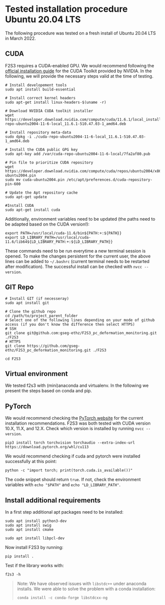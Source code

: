 # Tested installation procedure Ubuntu 20.04 LTS
The following procedure was tested on a fresh install of Ubuntu 20.04 LTS in March 2022.

## CUDA
F2S3 requires a CUDA-enabled GPU. We would recommend following the [official installation guide](https://docs.nvidia.com/cuda/cuda-installation-guide-linux/index.html) for the CUDA 
Toolkit provided by NVIDIA. In the following, we will provide the necessary steps valid at the time of testing.

```shell
# Install developement tools
sudo apt install build-essential

# Install correct kernel headers
sudo apt-get install linux-headers-$(uname -r)

# Download NVIDIA CUDA toolkit installer
wget https://developer.download.nvidia.com/compute/cuda/11.6.1/local_installers/cuda-repo-ubuntu2004-11-6-local_11.6.1-510.47.03-1_amd64.deb

# Install repository meta-data
sudo dpkg -i ./cuda-repo-ubuntu2004-11-6-local_11.6.1-510.47.03-1_amd64.deb

# Install the CUDA public GPG key
sudo apt-key add /var/cuda-repo-ubuntu2004-11-6-local/7fa2af80.pub

# Pin file to prioritize CUDA repository
wget https://developer.download.nvidia.com/compute/cuda/repos/ubuntu2004/x86_64/cuda-ubuntu2004.pin
sudo mv cuda-ubuntu2004.pin /etc/apt/preferences.d/cuda-repository-pin-600

# Update the Apt repository cache
sudo apt-get update

#Install CUDA
sudo apt-get install cuda
```

Additionally, environment variables need to be updated (the paths need to be adapted based on the CUDA version!):
```shell
export PATH=/usr/local/cuda-11.6/bin${PATH:+:${PATH}}
export LD_LIBRARY_PATH=/usr/local/cuda-11.6/lib64${LD_LIBRARY_PATH:+:${LD_LIBRARY_PATH}}
```

These commands need to be run everytime a new terminal session is opened. To make the changes persistent for the current 
user, the above lines can be added to `~/.bashrc` (current terminal needs to be restarted after modification). The 
successful install can be checked with `nvcc --version`.

## GIT Repo

```shell
# Install GIT (if necesseray)
sudo apt install git

# Clone the github repo
cd /path/to/project_parent_folder
# Select one of the following lines depending on your mode of github access (if you don't know the difference then select HTTPS)
# SSH
git clone git@github.com:gseg-ethz/F2S3_pc_deformation_monitoring.git ./F2S3
# HTTPS
git clone https://github.com/gseg-ethz/F2S3_pc_deformation_monitoring.git ./F2S3

cd F2S3
```

## Virtual environment
We tested f2s3 with (mini)anaconda and virtualenv. In the following we present the steps based on conda and pip.


## PyTorch
We would recommend checking the [PyTorch website](https://pytorch.org/get-started/locally/) for the current installation recommendations. F2S3 was both 
tested with CUDA version 10.X, 11.X, and 12.X. Check which version is installed by running `nvcc --version`.  

```shell
pip3 install torch torchvision torchaudio --extra-index-url https://download.pytorch.org/whl/cu113
```

We would recommend checking if cuda and pytorch were installed successfully at this point:
```shell
python -c "import torch; print(torch.cuda.is_available())"
```

The code snippet should return `true`. If not, check the environment variables with `echo "$PATH"` and `echo "LD_LIBRARY_PATH"`.

## Install additional requirements

In a first step additional apt packages need to be installed:
```shell
sudo apt install python3-dev
sudo apt install swig
sudo apt install cmake

sudo apt install libpcl-dev
```
Now install F2S3 by running:

```shell
pip install .
```

Test if the library works with: 
```shell
f2s3 -h
```

> Note: We have observed issues with  `libstdc++` under anaconda installs. We were able to solve the problem with a 
> conda installation: 
> 
> `conda install -c conda-forge libstdcxx-ng`


